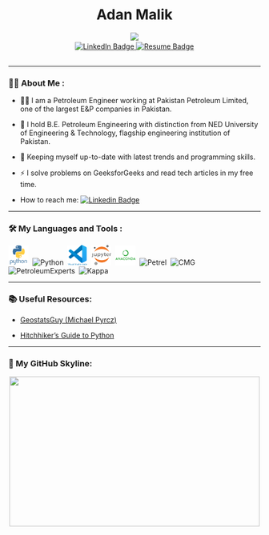 <div id="header" align="center">
  <h1>
    Adan Malik 
  </h1>
  <img src="https://media.giphy.com/media/v1.Y2lkPTc5MGI3NjExMm1scXYzcmZqcGxyMnNudXh0cTNwM2JycWdzZGV0N3Q3bTIwem03YyZlcD12MV9pbnRlcm5hbF9naWZfYnlfaWQmY3Q9Zw/l0Exc6ymGbdFkeAVO/giphy.gif" width="200"/>

<div id="badges">
  <a href="https://pk.linkedin.com/in/adan-malik-85b815195">
    <img src="https://img.shields.io/badge/LinkedIn-blue?style=for-the-badge&logo=linkedin&logoColor=white" alt="LinkedIn Badge"/>
  </a>
  <a href="https://malikadan.github.io/adanmalik.github.io/Malik_Adan_Resume.pdf">
    <img src="https://img.shields.io/badge/Resume-blue?style=for-the-badge&logo=microsoftword&logoColor=white" alt="Resume Badge"/>
  </a>
</div>
<img src="https://komarev.com/ghpvc/?username=MalikAdan&style=flat-square&color=blue" alt=""/>
</div>

---

### 👩‍💻 About Me :

- 👩‍💼 I am a Petroleum Engineer working at Pakistan Petroleum Limited, one of the largest E&P companies in Pakistan.

- 🥇 I hold B.E. Petroleum Engineering with distinction from NED University of Engineering & Technology, flagship engineering institution of Pakistan. 

- :seedling: Keeping myself up-to-date with latest trends and programming skills.

- :zap: I solve problems on GeeksforGeeks and read tech articles in my free time.

- How to reach me: [![Linkedin Badge](https://img.shields.io/badge/-Adan_Malik-blue?style=flat&logo=Linkedin&logoColor=white)](https://pk.linkedin.com/in/adan-malik-85b815195)

---

### 🛠️ My Languages and Tools :

<div>
  <img src="https://github.com/devicons/devicon/blob/master/icons/python/python-original-wordmark.svg" title="Python" alt="Python" width="40" height="40"/>&nbsp;
  <img src="https://colab.research.google.com/img/colab_favicon_256px.png" title="Colab" alt="Python" width="40" height="40"/>&nbsp;
  <img src="https://github.com/devicons/devicon/blob/master/icons/vscode/vscode-original-wordmark.svg" title="VSCode" alt="VSCode" width="40" height="40"/>&nbsp;
  <img src="https://github.com/devicons/devicon/blob/master/icons/jupyter/jupyter-original-wordmark.svg" title="Jupyter" alt="Jupyter" width="40" height="40"/>&nbsp;
  <img src="https://github.com/devicons/devicon/blob/master/icons/anaconda/anaconda-original-wordmark.svg" title="Anaconda" alt="Anaconda" width="40" height="40"/>&nbsp;
  <img src="https://seeklogo.com/images/S/schlumberger-petrel-software-simulation-logo-5F80386A5D-seeklogo.com.png" title="Petrel" alt="Petrel" width="40" height="40"/>&nbsp;
  <img src="https://www.petroleumsoftwares.com/wp-content/uploads/edd/2021/03/CMG.png" title="CMG" alt="CMG" width="40" height="40"/>&nbsp;
  <img src="https://pbs.twimg.com/profile_images/1062328011301834752/t7p0YH3n_400x400.jpg" title="PExperts" alt="PetroleumExperts" width="40" height="40"/>&nbsp;
  <img src="https://www.kappaeng.com/images/icons/256/saphir.png" title="Kappa" alt="Kappa" width="40" height="40"/>&nbsp;
</div>


---

### 📚 Useful Resources:
  
  - <a href="https://github.com/GeostatsGuy">GeostatsGuy (Michael Pyrcz)</a>
  
  - <a href="https://docs.python-guide.org/">Hitchhiker’s Guide to Python</a>
  

---
### 🌆 My GitHub Skyline:
<div align="center">
  <img src="https://github.com/MalikAdan/ProfileContents-AM/assets/153263444/7a331724-e5e0-4d77-840b-7e2c2432bbfe" width="500" height="300"/> 
</div>
